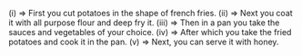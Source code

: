  (i)  => First you cut potatoes in the shape of french fries.
(ii)  => Next you coat it with all purpose flour and deep fry it. 
(iii) => Then in a pan you take the sauces and vegetables of your choice.
(iv)  => After which you take the fried potatoes and cook it in the pan.
(v)   => Next, you can serve it with honey. 